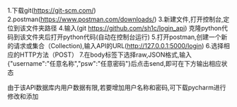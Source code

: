 
1.下载git(https://git-scm.com/)
2.postman(https://www.postman.com/downloads/)
3.新建文件,打开控制台,定位到该文件夹路径
4.输入(git https://github.com/sh1c/login_api) 克隆python代码到该文件夹后打开python代码(自动在控制台运行)
5.打开postman,创建一个新的请求或集合（Collection),输入API的URL(http://127.0.0.1:5000/login)
6.选择相应的HTTP方法（POST）
7.在body标签下选择raw,JSON格式,输入{"username":"任意名称","psw":"任意密码"}后点击send,即可在下方输出相应状态

由于该API数据库内用户数据有限,若要增加用户名称和密码,可下载pycharm进行修改和添加


